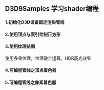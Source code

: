 ## D3D9Samples 学习shader编程

#### 1.初始化D3D设备固定渲染管线
#### 2.使用顶点与索引绘制正方形
#### 3.使用纹理贴图
使用多重纹理，纹理融合运算，HDR高光效果
#### 4.可编程管线之顶点着色器
#### 5.可编程管线之像素着色器
